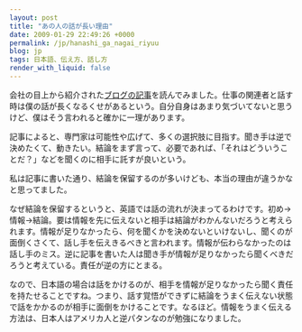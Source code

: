 ```yaml
---
layout: post
title: "あの人の話が長い理由"
date: 2009-01-29 22:49:26 +0000
permalink: /jp/hanashi_ga_nagai_riyuu
blog: jp
tags: 日本語、伝え方、話し方
render_with_liquid: false
---
```


<!-- textlint-disable rousseau -->

<p>会社の目上から紹介された<a href="http://d.hatena.ne.jp/sotacafe/20090129/1233229769">ブログの記事</a>を読んでみました。仕事の関連者と話す時は僕の話が長くなるくせがあるという。自分自身はあまり気づいてないと思うけど、僕はそう言われると確かに一理があります。</p>

<p>記事によると、専門家は可能性や広げて、多くの選択肢に目指す。聞き手は逆で決めたくて、動きたい。結論をまず言って、必要であれば、「それはどういうことだ？」などを聞くのに相手に託すが良いという。</p>

<p>私は記事に書いた通り、結論を保留するのが多いけども、本当の理由が違うかなと思ってました。</p>

<p>なぜ結論を保留するというと、英語では話の流れが決まってるわけです。初め->情報->結論。要は情報を先に伝えないと相手は結論がわかんないだろうと考えられます。情報が足りなかったら、何を聞くかを決めないといけないし、聞くのが面倒くさくて、話し手を伝えきるべきと言われます。情報が伝わらなかったのは話し手のミス。逆に記事を書いた人は聞き手が情報が足りなかったら聞くべきだろうと考えている。責任が逆の方にとまる。</p>

<p>なので、日本語の場合は話をかけるのが、相手を情報が足りなかったら聞く責任を持たせることですね。つまり、話す覚悟ができずに結論をうまく伝えない状態で話をかかるのが相手に面倒をかけることです。なるほど。情報をうまく伝える方法は、日本人はアメリカ人と逆パタンなのが勉強になりました。</p>

<!-- textlint-enable rousseau -->
